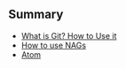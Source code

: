 ## Summary

* [What is Git? How to Use it](what-is-git-how-to-use.md)
* [How to use NAGs](how-to-use-nag.md)
* [Atom](my-work-flow.md)
